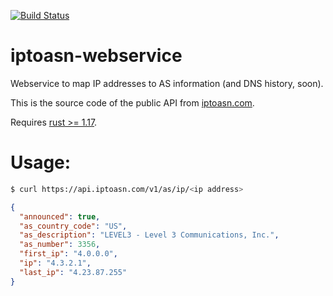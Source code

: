 [![Build Status](https://travis-ci.org/jedisct1/iptoasn-webservice.svg?branch=master)](https://travis-ci.org/jedisct1/iptoasn-webservice)

# iptoasn-webservice

Webservice to map IP addresses to AS information (and DNS history, soon).

This is the source code of the public API from [iptoasn.com](https://iptoasn.com).

Requires [rust >= 1.17](https://www.rust-lang.org/).

# Usage:

```sh
$ curl https://api.iptoasn.com/v1/as/ip/<ip address>
```
```json
{
  "announced": true,
  "as_country_code": "US",
  "as_description": "LEVEL3 - Level 3 Communications, Inc.",
  "as_number": 3356,
  "first_ip": "4.0.0.0",
  "ip": "4.3.2.1",
  "last_ip": "4.23.87.255"
}
```
